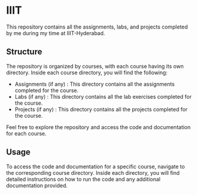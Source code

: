 # IIIT

This repository contains all the assignments, labs, and projects completed by me during my time at IIIT-Hyderabad.

## Structure

The repository is organized by courses, with each course having its own directory. Inside each course directory, you will find the following:

- Assignments (if any) : This directory contains all the assignments completed for the course.
- Labs (if any) : This directory contains all the lab exercises completed for the course.
- Projects (if any) : This directory contains all the projects completed for the course.

Feel free to explore the repository and access the code and documentation for each course.

## Usage

To access the code and documentation for a specific course, navigate to the corresponding course directory. Inside each directory, you will find detailed instructions on how to run the code and any additional documentation provided.
    